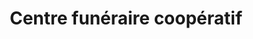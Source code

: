 ---
title: "Centre funéraire coopératif"
url: /coaticook/centre-funeraire-cooperatif/
shop: funeral directors
---